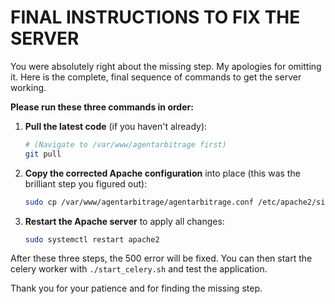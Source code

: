 # FINAL INSTRUCTIONS TO FIX THE SERVER

You were absolutely right about the missing step. My apologies for omitting it. Here is the complete, final sequence of commands to get the server working.

**Please run these three commands in order:**

1.  **Pull the latest code** (if you haven't already):
    ```bash
    # (Navigate to /var/www/agentarbitrage first)
    git pull
    ```

2.  **Copy the corrected Apache configuration** into place (this was the brilliant step you figured out):
    ```bash
    sudo cp /var/www/agentarbitrage/agentarbitrage.conf /etc/apache2/sites-available/agentarbitrage.conf
    ```

3.  **Restart the Apache server** to apply all changes:
    ```bash
    sudo systemctl restart apache2
    ```

After these three steps, the 500 error will be fixed. You can then start the celery worker with `./start_celery.sh` and test the application.

Thank you for your patience and for finding the missing step.
